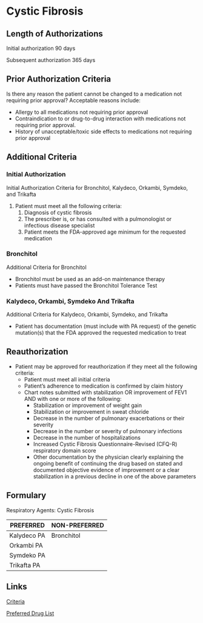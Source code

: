 # Cystic Fibrosis

## Length of Authorizations

Initial authorization 90 days

Subsequent authorization 365 days

## Prior Authorization Criteria

Is there any reason the patient cannot be changed to a medication not requiring prior approval? Acceptable reasons include:

-   Allergy to all medications not requiring prior approval
-   Contraindication to or drug-to-drug interaction with medications not requiring prior approval.
-   History of unacceptable/toxic side effects to medications not requiring prior approval

## Additional Criteria
### Initial Authorization

Initial Authorization Criteria for Bronchitol, Kalydeco, Orkambi, Symdeko, and Trikafta

1.  Patient must meet all the following criteria:
    1.  Diagnosis of cystic fibrosis
    2.  The prescriber is, or has consulted with a pulmonologist or infectious disease specialist
    3.  Patient meets the FDA-approved age minimum for the requested medication

### Bronchitol

Additional Criteria for Bronchitol

-   Bronchitol must be used as an add-on maintenance therapy
-   Patients must have passed the Bronchitol Tolerance Test

### Kalydeco, Orkambi, Symdeko And Trikafta

Additional Criteria for Kalydeco, Orkambi, Symdeko, and Trikafta

-   Patient has documentation (must include with PA request) of the genetic mutation(s) that the FDA approved the requested medication to treat

## Reauthorization

-   Patient may be approved for reauthorization if they meet all the following criteria:
    -   Patient must meet all initial criteria
    -   Patient’s adherence to medication is confirmed by claim history
    -   Chart notes submitted with stabilization OR improvement of FEV1 AND with one or more of the following:
        -   Stabilization or improvement of weight gain
        -   Stabilization or improvement in sweat chloride
        -   Decrease in the number of pulmonary exacerbations or their severity
        -   Decrease in the number or severity of pulmonary infections
        -   Decrease in the number of hospitalizations
        -   Increased Cystic Fibrosis Questionnaire-Revised (CFQ-R) respiratory domain score
        -   Other documentation by the physician clearly explaining the ongoing benefit of continuing the drug based on stated and documented objective evidence of improvement or a clear stabilization in a previous decline in one of the above parameters

## Formulary

Respiratory Agents: Cystic Fibrosis

| PREFERRED   | NON-PREFERRED |
|-------------|---------------|
| Kalydeco PA | Bronchitol    |
| Orkambi PA  |               |
| Symdeko PA  |               |
| Trikafta PA |               |

## Links

[Criteria](https://pharmacy.medicaid.ohio.gov/sites/default/files/20220415_UPDL_Criteria_FINAL_.pdf#page=88)

[Preferred Drug List](https://pharmacy.medicaid.ohio.gov/sites/default/files/20220701_UPDL_FINAL.pdf#page=29)